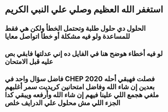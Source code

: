 # استغفر الله العظيم وصلي علي النبي الكريم
## الحلول دي حلول طلبة وتحتمل الخطأ ولكن هي فقط للمساعدة ولو فيه مشكلة أو خطأ اتواصل معايا
## لو فيه أخطاء هوضح هنا في الفايل ده إني عدلتها فابقي بص عليه قبل الامتحان
## فاضل سؤال واحد في CHEP 2020 فصلت فهبقي أحله بعدين إن شاء الله وفاضل امتحانين كريديت سمر أغلبهم ملغي هجمع اللي علينا فيهم إن شاء الله وأرفعه ويبقي كدا الجزء اللي مش محلول علي الدرايف خلص  
